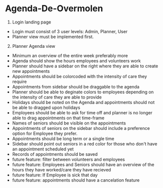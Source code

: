 # Agenda-De-Overmolen

1. Login landing page

- Login must consist of 3 user levels: Admin, Planner, User
- Planner view must be implemented first.

2. Planner Agenda view

- Minimum an overview of the entire week preferably more
- Agenda should show the hours employees and volunteers work
- Planner should have a sidebar on the right where they are able to create new appointments
- Appointments should be colorcoded with the intensity of care they require
- Appointments from sidebar should be draggable to the agenda
- Planner should be able to deginate colors to employees depending on the intensity of care they are able to provide
- Holidays should be noted on the Agenda and appointments should not be able to dragged upon holidays
- Employees should be able to ask for time off and planner is no longer able to drag appointments on that time-frame
- Names of seniors should be visible on the appointments
- Appointments of seniors on the sidebar should include a preference option for Employee they prefer.
- Appointments should be long term or a single time
- Sidebar should point out seniors in a red color for those who don't have an appointment scheduled yet
- Records of appointments should be saved
- future feature: filter between volunteers and employees
- future feature: Employees and Seniors should have an overview of the hours they have worked/care they have recieved
- future feature: If Employee is sick that day
- future feature: appointments should have a cancelation feature
